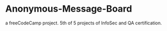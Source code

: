 # Anonymous-Message-Board
a freeCodeCamp project. 5th of 5 projects of InfoSec and QA certification.

